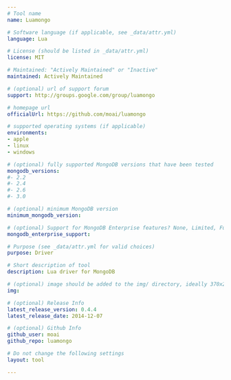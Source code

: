 ```yaml
---
# Tool name
name: Luamongo

# Software language (if applicable, see _data/attr.yml)
language: Lua

# License (should be listed in _data/attr.yml)
license: MIT

# Maintained: "Actively Maintained" or "Inactive"
maintained: Actively Maintained

# (optional) url of support forum
support: http://groups.google.com/group/luamongo

# homepage url
officialUrl: https://github.com/moai/luamongo

# supported operating systems (if applicable)
environments:
- apple
- linux
- windows

# (optional) fully supported MongoDB versions that have been tested
mongodb_versions:
#- 2.2
#- 2.4
#- 2.6
#- 3.0

# (optional) minimum MongoDB version
minimum_mongodb_version:

# (optional) Support for MongoDB Enterprise features? None, Limited, Full
mongodb_enterprise_support: 

# Purpose (see _data/attr.yml for valid choices)
purpose: Driver

# Short description of tool
description: Lua driver for MongoDB

# (optional) image should be added to the img/ directory, ideally 370x200px
img: 

# (optional) Release Info
latest_release_version: 0.4.4
latest_release_date: 2014-12-07

# (optional) Github Info
github_user: moai
github_repo: luamongo

# Do not change the following settings
layout: tool

---
```

